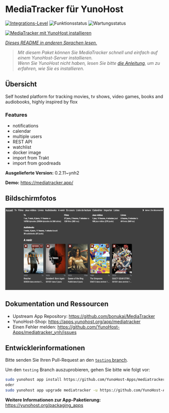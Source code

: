 <!--
N.B.: Diese README wurde automatisch von <https://github.com/YunoHost/apps/tree/master/tools/readme_generator> generiert.
Sie darf NICHT von Hand bearbeitet werden.
-->

# MediaTracker für YunoHost

[![Integrations-Level](https://apps.yunohost.org/badge/integration/mediatracker)](https://ci-apps.yunohost.org/ci/apps/mediatracker/)
![Funktionsstatus](https://apps.yunohost.org/badge/state/mediatracker)
![Wartungsstatus](https://apps.yunohost.org/badge/maintained/mediatracker)

[![MediaTracker mit YunoHost installieren](https://install-app.yunohost.org/install-with-yunohost.svg)](https://install-app.yunohost.org/?app=mediatracker)

*[Dieses README in anderen Sprachen lesen.](./ALL_README.md)*

> *Mit diesem Paket können Sie MediaTracker schnell und einfach auf einem YunoHost-Server installieren.*  
> *Wenn Sie YunoHost nicht haben, lesen Sie bitte [die Anleitung](https://yunohost.org/install), um zu erfahren, wie Sie es installieren.*

## Übersicht

Self hosted platform for tracking movies, tv shows, video games, books and audiobooks, highly inspired by flox

### Features

- notifications
- calendar
- multiple users
- REST API
- watchlist
- docker image
- import from Trakt
- import from goodreads


**Ausgelieferte Version:** 0.2.11~ynh2

**Demo:** <https://mediatracker.app/>

## Bildschirmfotos

![Bildschirmfotos von MediaTracker](./doc/screenshots/screenshot.png)

## Dokumentation und Ressourcen

- Upstream App Repository: <https://github.com/bonukai/MediaTracker>
- YunoHost-Shop: <https://apps.yunohost.org/app/mediatracker>
- Einen Fehler melden: <https://github.com/YunoHost-Apps/mediatracker_ynh/issues>

## Entwicklerinformationen

Bitte senden Sie Ihren Pull-Request an den [`testing` branch](https://github.com/YunoHost-Apps/mediatracker_ynh/tree/testing).

Um den `testing` Branch auszuprobieren, gehen Sie bitte wie folgt vor:

```bash
sudo yunohost app install https://github.com/YunoHost-Apps/mediatracker_ynh/tree/testing --debug
oder
sudo yunohost app upgrade mediatracker -u https://github.com/YunoHost-Apps/mediatracker_ynh/tree/testing --debug
```

**Weitere Informationen zur App-Paketierung:** <https://yunohost.org/packaging_apps>
